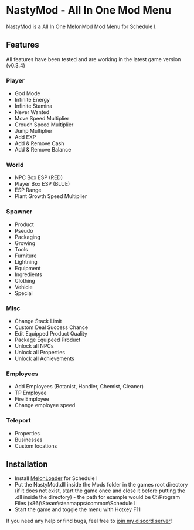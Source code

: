 # NastyMod - All In One Mod Menu
NastyMod is a All In One MelonMod Mod Menu for Schedule I.

## Features
All features have been tested and are working in the latest game version (v0.3.4)

### Player
- God Mode
- Infinite Energy
- Infinite Stamina
- Never Wanted
- Move Speed Multiplier
- Crouch Speed Multiplier
- Jump Multiplier
- Add EXP
- Add & Remove Cash
- Add & Remove Balance

### World
- NPC Box ESP (RED)
- Player Box ESP (BLUE)
- ESP Range
- Plant Growth Speed Multiplier

### Spawner
- Product
- Pseudo
- Packaging
- Growing
- Tools
- Furniture
- Lightning
- Equipment
- Ingredients
- Clothing
- Vehicle
- Special

### Misc
- Change Stack Limit
- Custom Deal Success Chance
- Edit Equipped Product Quality
- Package Equipeed Product
- Unlock all NPCs
- Unlock all Properties
- Unlock all Achievements

### Employees
- Add Employees (Botanist, Handler, Chemist, Cleaner)
- TP Employee
- Fire Employee
- Change employee speed

### Teleport
- Properties
- Businesses
- Custom locations

## Installation
- Install [MelonLoader](https://melonwiki.xyz/#/?id=requirements) for Schedule I
- Put the NastyMod.dll inside the Mods folder in the games root directory (if it does not exist, start the game once and close it before putting the .dll inside the directory) - the path for example would be C:\Program Files (x86)\Steam\steamapps\common\Schedule I
- Start the game and toggle the menu with Hotkey F11

If you need any help or find bugs, feel free to [join my discord server](https://discord.gg/eFxB75Bu)!
